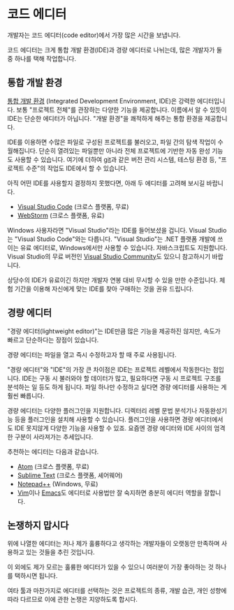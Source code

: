 # 코드 에디터

개발자는 코드 에디터(code editor)에서 가장 많은 시간을 보냅니다.

코드 에디터는 크게 통합 개발 환경(IDE)과 경량 에디터로 나뉘는데, 많은 개발자가 둘 중 하나를 택해 작업합니다.

## 통합 개발 환경

[통합 개발 환경](https://en.wikipedia.org/wiki/Integrated_development_environment) (Integrated Development Environment, IDE)은 강력한 에디터입니다. 보통 "프로젝트 전체"를 관장하는 다양한 기능을 제공합니다. 이름에서 알 수 있듯이 IDE는 단순한 에디터가 아닙니다. "개발 환경"을 쾌적하게 해주는 통합 환경을 제공합니다.

IDE를 이용하면 수많은 파일로 구성된 프로젝트를 불러오고, 파일 간의 탐색 작업이 수월해집니다. 단순히 열려있는 파일뿐만 아니라 전체 프로젝트에 기반한 자동 완성 기능도 사용할 수 있습니다. 여기에 더하여 [git](https://git-scm.com/)과 같은 버전 관리 시스템, 테스팅 환경 등, "프로젝트 수준"의 작업도 IDE에서 할 수 있습니다.

아직 어떤 IDE를 사용할지 결정하지 못했다면, 아래 두 에디터를 고려해 보시길 바랍니다.

- [Visual Studio Code](https://code.visualstudio.com/) (크로스 플랫폼, 무료)
- [WebStorm](http://www.jetbrains.com/webstorm/) (크로스 플랫폼, 유료)

Windows 사용자라면 "Visual Studio"라는 IDE를 들어보셨을 겁니다. Visual Studio는 "Visual Studio Code"와는 다릅니다. "Visual Studio"는 .NET 플랫폼 개발에 쓰이는 유료 에디터로, Windows에서만 사용할 수 있습니다. 자바스크립트도 지원합니다. Visual Studio의 무료 버전인 [Visual Studio Community](https://www.visualstudio.com/vs/community/)도 있으니 참고하시기 바랍니다.

상당수의 IDE가 유료이긴 하지만 개발자 연봉 대비 무시할 수 있을 만한 수준입니다. 체험 기간을 이용해 자신에게 맞는 IDE를 찾아 구매하는 것을 권유 드립니다.

## 경량 에디터

"경량 에디터(lightweight editor)"는 IDE만큼 많은 기능을 제공하진 않지만, 속도가 빠르고 단순하다는 장점이 있습니다.

경량 에디터는 파일을 열고 즉시 수정하고자 할 때 주로 사용됩니다.

"경량 에디터"와 "IDE"의 가장 큰 차이점은 IDE는 프로젝트 레벨에서 작동한다는 점입니다. IDE는 구동 시 불러와야 할 데이터가 많고, 필요하다면 구동 시 프로젝트 구조를 분석하는 일 등도 하게 됩니다. 파일 하나만 수정하고 싶다면 경량 에디터를 사용하는 게 훨씬 빠릅니다.

경량 에디터는 다양한 플러그인을 지원합니다. 디렉터리 레벨 문법 분석기나 자동완성기능 등을 플러그인을 설치해 사용할 수 있습니다. 플러그인을 사용하면 경량 에디터에서도 IDE 못지않게 다양한 기능을 사용할 수 있죠. 요즘엔 경량 에디터와 IDE 사이의 엄격한 구분이 사라져가는 추세입니다.

추천하는 에디터는 다음과 같습니다.

- [Atom](https://atom.io/) (크로스 플랫폼, 무료)
- [Sublime Text](http://www.sublimetext.com) (크로스 플랫폼, 셰어웨어)
- [Notepad++](https://notepad-plus-plus.org/) (Windows, 무료)
- [Vim](http://www.vim.org/)이나 [Emacs](https://www.gnu.org/software/emacs/)도 에디터로 사용법만 잘 숙지하면 충분히 에디터 역할을 잘합니다.

## 논쟁하지 맙시다

위에 나열한 에디터는 저나 제가 훌륭하다고 생각하는 개발자들이 오랫동안 만족하며 사용하고 있는 것들을 추린 것입니다.

이 외에도 제가 모르는 훌륭한 에디터가 있을 수 있으니 여러분이 가장 좋아하는 것 하나를 택하시면 됩니다.

여타 툴과 마찬가지로 에디터를 선택하는 것은 프로젝트의 종류, 개발 습관, 개인 성향에 따라 다르므로 이에 관한 논쟁은 지양하도록 합시다.
